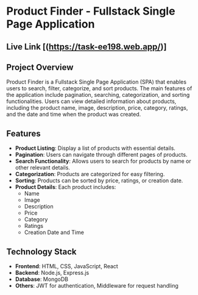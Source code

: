 # Product Finder - Fullstack Single Page Application

## Live Link [(https://task-ee198.web.app/)]
## Project Overview

Product Finder is a Fullstack Single Page Application (SPA) that enables users to search, filter, categorize, and sort products. The main features of the application include pagination, searching, categorization, and sorting functionalities. Users can view detailed information about products, including the product name, image, description, price, category, ratings, and the date and time when the product was created.

## Features

- **Product Listing**: Display a list of products with essential details.
- **Pagination**: Users can navigate through different pages of products.
- **Search Functionality**: Allows users to search for products by name or other relevant details.
- **Categorization**: Products are categorized for easy filtering.
- **Sorting**: Products can be sorted by price, ratings, or creation date.
- **Product Details**: Each product includes:
  - Name
  - Image
  - Description
  - Price
  - Category
  - Ratings
  - Creation Date and Time

## Technology Stack

- **Frontend**: HTML, CSS, JavaScript, React
- **Backend**: Node.js, Express.js
- **Database**: MongoDB
- **Others**: JWT for authentication, Middleware for request handling





